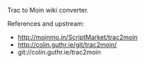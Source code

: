 
Trac to Moin wiki converter.

References and upstream:

 * http://moinmo.in/ScriptMarket/trac2moin
 * http://colin.guthr.ie/git/trac2moin/
 * git://colin.guthr.ie/trac2moin
